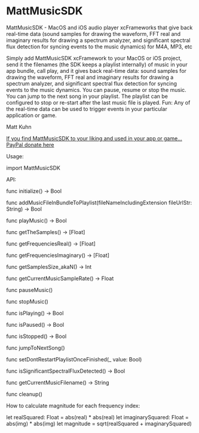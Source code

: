 # MattMusicSDK
MattMusicSDK - MacOS and iOS audio player xcFrameworks that give back real-time data (sound samples for drawing the waveform, FFT real and imaginary results for drawing a spectrum analyzer, and significant spectral flux detection for syncing events to the music dynamics) for M4A, MP3, etc

Simply add MattMusicSDK xcFramework to your MacOS or iOS project, send it the filenames (the SDK keeps a playlist internally) of music in your app bundle, call play, and it gives back real-time data: sound samples for drawing the waveform, FFT real and imaginary results for drawing a spectrum analyzer, and significant spectral flux detection for syncing events to the music dynamics. You can pause, resume or stop the music. You can jump to the next song in your playlist. The playlist can be configured to stop or re-start after the last music file is played. Fun: Any of the real-time data can be used to trigger events in your particular application or game.

Matt Kuhn

[If you find MattMusicSDK to your liking and used in your app or game... PayPal donate here](https://www.paypal.com/donate/?hosted_button_id=H3B7779F7KQMW)


Usage:

import MattMusicSDK


API:

func initialize() -> Bool

func addMusicFileInBundleToPlaylist(fileNameIncludingExtension fileUrlStr: String) -> Bool 

func playMusic() -> Bool

func getTheSamples() -> [Float]

func getFrequenciesReal() -> [Float] 

func getFrequenciesImaginary() -> [Float] 

func getSamplesSize_akaN() -> Int

func getCurrentMusicSampleRate() -> Float

func pauseMusic()

func stopMusic()
 
func isPlaying() -> Bool

func isPaused() -> Bool

func isStopped() -> Bool

func jumpToNextSong() 

func setDontRestartPlaylistOnceFinished(_ value: Bool) 

func isSignificantSpectralFluxDetected() -> Bool 

func getCurrentMusicFilename() -> String

func cleanup()
 

How to calculate magnitude for each frequency index:

let realSquared: Float = abs(real) * abs(real)
let imaginarySquared: Float = abs(img) * abs(img)
let magnitude = sqrt(realSquared + imaginarySquared)
  
 
